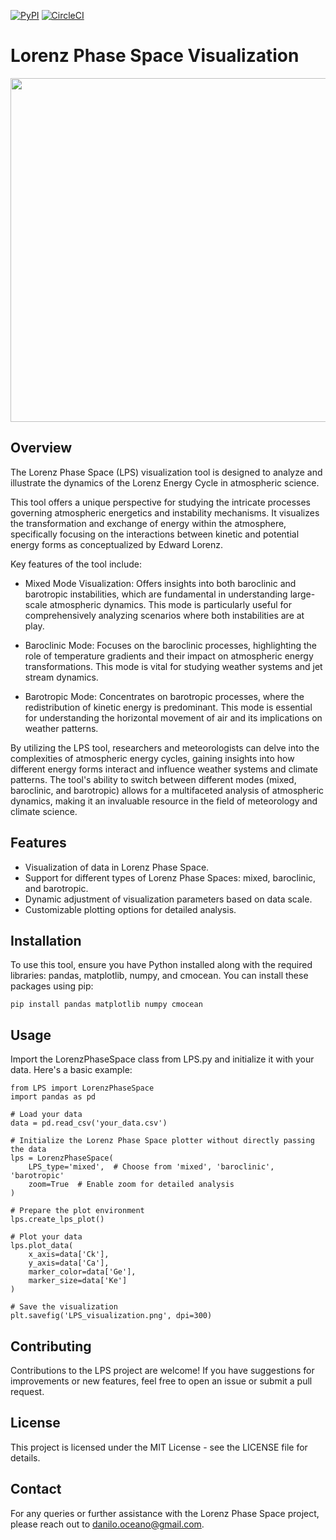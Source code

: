 [![PyPI](https://img.shields.io/pypi/v/lorenz-phase-space?label=pypi%20version)](https://pypi.org/project/lorenz-phase-space/)
[![CircleCI](https://circleci.com/gh/daniloceano/lorenz_phase_space.svg?style=shield)](https://app.circleci.com/pipelines/github/daniloceano/lorenz_phase_space)


# Lorenz Phase Space Visualization


<img src="https://github.com/daniloceano/lorenz_phase_space/assets/56005607/862e0916-4960-4658-b7eb-91f7ad57fe9f" width="550">


## Overview

The Lorenz Phase Space (LPS) visualization tool is designed to analyze and illustrate the dynamics of the Lorenz Energy Cycle in atmospheric science.

This tool offers a unique perspective for studying the intricate processes governing atmospheric energetics and instability mechanisms.
It visualizes the transformation and exchange of energy within the atmosphere, specifically focusing on the interactions between kinetic and potential energy forms as conceptualized by Edward Lorenz.

Key features of the tool include:

- Mixed Mode Visualization: Offers insights into both baroclinic and barotropic instabilities, which are fundamental in understanding large-scale atmospheric dynamics. 
This mode is particularly useful for comprehensively analyzing scenarios where both instabilities are at play.

- Baroclinic Mode: Focuses on the baroclinic processes, highlighting the role of temperature gradients and their impact on atmospheric energy transformations.
This mode is vital for studying weather systems and jet stream dynamics.

- Barotropic Mode: Concentrates on barotropic processes, where the redistribution of kinetic energy is predominant. 
This mode is essential for understanding the horizontal movement of air and its implications on weather patterns.


By utilizing the LPS tool, researchers and meteorologists can delve into the complexities of atmospheric energy cycles, gaining insights into how different energy forms interact and influence weather systems and climate patterns. 
The tool's ability to switch between different modes (mixed, baroclinic, and barotropic) allows for a multifaceted analysis of atmospheric dynamics, making it an invaluable resource in the field of meteorology and climate science.

## Features

- Visualization of data in Lorenz Phase Space.
- Support for different types of Lorenz Phase Spaces: mixed, baroclinic, and barotropic.
- Dynamic adjustment of visualization parameters based on data scale.
- Customizable plotting options for detailed analysis.

## Installation

To use this tool, ensure you have Python installed along with the required libraries: pandas, matplotlib, numpy, and cmocean. You can install these packages using pip:


```pip install pandas matplotlib numpy cmocean```

## Usage

Import the LorenzPhaseSpace class from LPS.py and initialize it with your data. Here's a basic example:

```
from LPS import LorenzPhaseSpace
import pandas as pd

# Load your data
data = pd.read_csv('your_data.csv')

# Initialize the Lorenz Phase Space plotter without directly passing the data
lps = LorenzPhaseSpace(
    LPS_type='mixed',  # Choose from 'mixed', 'baroclinic', 'barotropic'
    zoom=True  # Enable zoom for detailed analysis
)

# Prepare the plot environment
lps.create_lps_plot()

# Plot your data
lps.plot_data(
    x_axis=data['Ck'],
    y_axis=data['Ca'],
    marker_color=data['Ge'],
    marker_size=data['Ke']
)

# Save the visualization
plt.savefig('LPS_visualization.png', dpi=300)
```


## Contributing

Contributions to the LPS project are welcome! If you have suggestions for improvements or new features, feel free to open an issue or submit a pull request.

## License

This project is licensed under the MIT License - see the LICENSE file for details.

## Contact

For any queries or further assistance with the Lorenz Phase Space project, please reach out to danilo.oceano@gmail.com.
